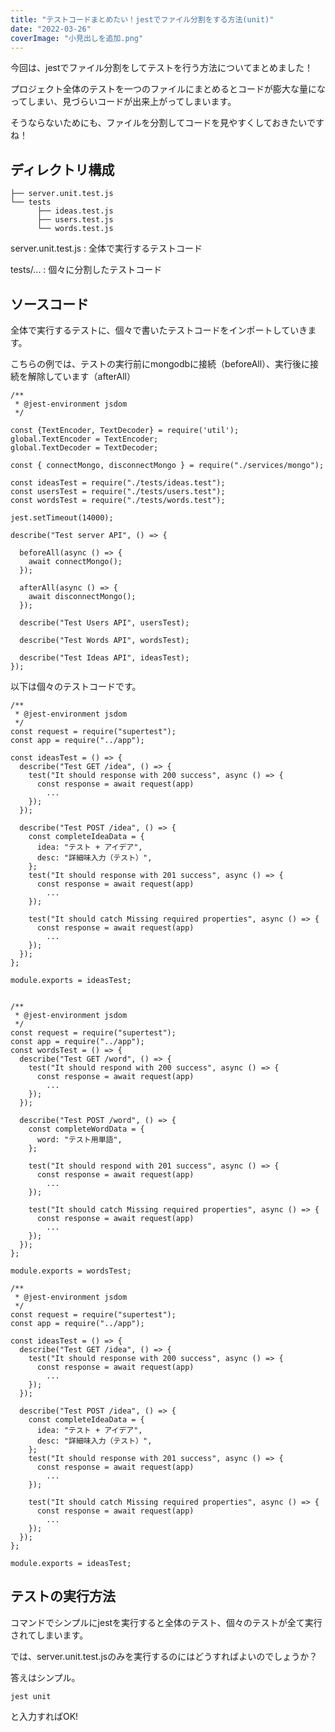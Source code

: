 ```yaml
---
title: "テストコードまとめたい！jestでファイル分割をする方法(unit)"
date: "2022-03-26"
coverImage: "小見出しを追加.png"
---
```


今回は、jestでファイル分割をしてテストを行う方法についてまとめました！

プロジェクト全体のテストを一つのファイルにまとめるとコードが膨大な量になってしまい、見づらいコードが出来上がってしまいます。

そうならないためにも、ファイルを分割してコードを見やすくしておきたいですね！

## ディレクトリ構成

```
├── server.unit.test.js
└── tests
      ├── ideas.test.js
      ├── users.test.js
      └── words.test.js
```

server.unit.test.js : 全体で実行するテストコード

tests/... : 個々に分割したテストコード

## ソースコード

全体で実行するテストに、個々で書いたテストコードをインポートしていきます。

こちらの例では、テストの実行前にmongodbに接続（beforeAll）、実行後に接続を解除しています（afterAll）

```
/**
 * @jest-environment jsdom
 */

const {TextEncoder, TextDecoder} = require('util');
global.TextEncoder = TextEncoder;
global.TextDecoder = TextDecoder;

const { connectMongo, disconnectMongo } = require("./services/mongo");

const ideasTest = require("./tests/ideas.test");
const usersTest = require("./tests/users.test");
const wordsTest = require("./tests/words.test");

jest.setTimeout(14000);

describe("Test server API", () => {

  beforeAll(async () => {
    await connectMongo();
  });

  afterAll(async () => {
    await disconnectMongo();
  });

  describe("Test Users API", usersTest);

  describe("Test Words API", wordsTest);

  describe("Test Ideas API", ideasTest);
});
```

以下は個々のテストコードです。

```
/**
 * @jest-environment jsdom
 */
const request = require("supertest");
const app = require("../app");

const ideasTest = () => {
  describe("Test GET /idea", () => {
    test("It should response with 200 success", async () => {
      const response = await request(app)
        ...
    });
  });

  describe("Test POST /idea", () => {
    const completeIdeaData = {
      idea: "テスト + アイデア",
      desc: "詳細味入力（テスト）",
    };
    test("It should response with 201 success", async () => {
      const response = await request(app)
        ...
    });

    test("It should catch Missing required properties", async () => {
      const response = await request(app)
        ...
    });
  });
};

module.exports = ideasTest;
```

```

/**
 * @jest-environment jsdom
 */
const request = require("supertest");
const app = require("../app");
const wordsTest = () => {
  describe("Test GET /word", () => {
    test("It should respond with 200 success", async () => {
      const response = await request(app)
        ...
    });
  });

  describe("Test POST /word", () => {
    const completeWordData = {
      word: "テスト用単語",
    };

    test("It should respond with 201 success", async () => {
      const response = await request(app)
        ...
    });

    test("It should catch Missing required properties", async () => {
      const response = await request(app)
        ...
    });
  });
};

module.exports = wordsTest;
```

```
/**
 * @jest-environment jsdom
 */
const request = require("supertest");
const app = require("../app");

const ideasTest = () => {
  describe("Test GET /idea", () => {
    test("It should response with 200 success", async () => {
      const response = await request(app)
        ...
    });
  });

  describe("Test POST /idea", () => {
    const completeIdeaData = {
      idea: "テスト + アイデア",
      desc: "詳細味入力（テスト）",
    };
    test("It should response with 201 success", async () => {
      const response = await request(app)
        ...
    });

    test("It should catch Missing required properties", async () => {
      const response = await request(app)
        ...
    });
  });
};

module.exports = ideasTest;
```

## テストの実行方法

コマンドでシンプルにjestを実行すると全体のテスト、個々のテストが全て実行されてしまいます。

では、server.unit.test.jsのみを実行するのにはどうすればよいのでしょうか？

答えはシンプル。

```
jest unit
```

と入力すればOK!
